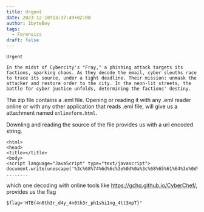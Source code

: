 ```yaml
---
title: Urgent 
date: 2023-12-10T13:37:49+02:00
author: 1byteBoy
tags:
  - Forensics
draft: false
---
```


```
Urgent

In the midst of Cybercity's "Fray," a phishing attack targets its factions, sparking chaos. As they decode the email, cyber sleuths race to trace its source, under a tight deadline. Their mission: unmask the attacker and restore order to the city. In the neon-lit streets, the battle for cyber justice unfolds, determining the factions' destiny.
```

The zip file contains a .eml file. Opening or reading it with any .eml reader online or with any other application that reads .eml file, will give us a attachment named `onlineform.html`. 

Downling and reading the source of the file provides us with a url encoded string.

```
<html>                                                                                                                                               
<head>                                                                                                                                               
<title></title>
<body>
<script language="JavaScript" type="text/javascript">
document.write(unescape('%3c%68%74%6d%6c%3e%0d%0a%3c%68%65%61%64%3e%0d%0a%3c%74%69%74%6c%65%3e%20%3e%5f%20%3c%2f%74%69%74%6c%65%3e%0d%0a%3c%63%65%6e%74%65%72%3e%3c ........
```

which one decoding with online tools like https://gchq.github.io/CyberChef/, provides us the flag

```
$flag='HTB{4n0th3r_d4y_4n0th3r_ph1shi1ng_4tt3mpT}"
```
